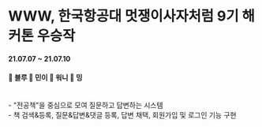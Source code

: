 # WWW, 한국항공대 멋쟁이사자처럼 9기 해커톤 우승작
<h4>21.07.07 ~ 21.07.10</h4>
<h4>💙 블루 💜 민이 💛  워니 💚  밍</h4> 


<br>
- "전공책"을 중심으로 모여 질문하고 답변하는 시스템 <br>
- 책 검색&등록, 질문&답변&댓글 등록, 답변 채택, 회원가입 및 로그인 기능 구현
